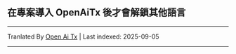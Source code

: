 ## 在專案導入 OpenAiTx 後才會解鎖其他語言

---

Tranlated By [Open Ai Tx](https://github.com/OpenAiTx/OpenAiTx) | Last indexed: 2025-09-05

---
